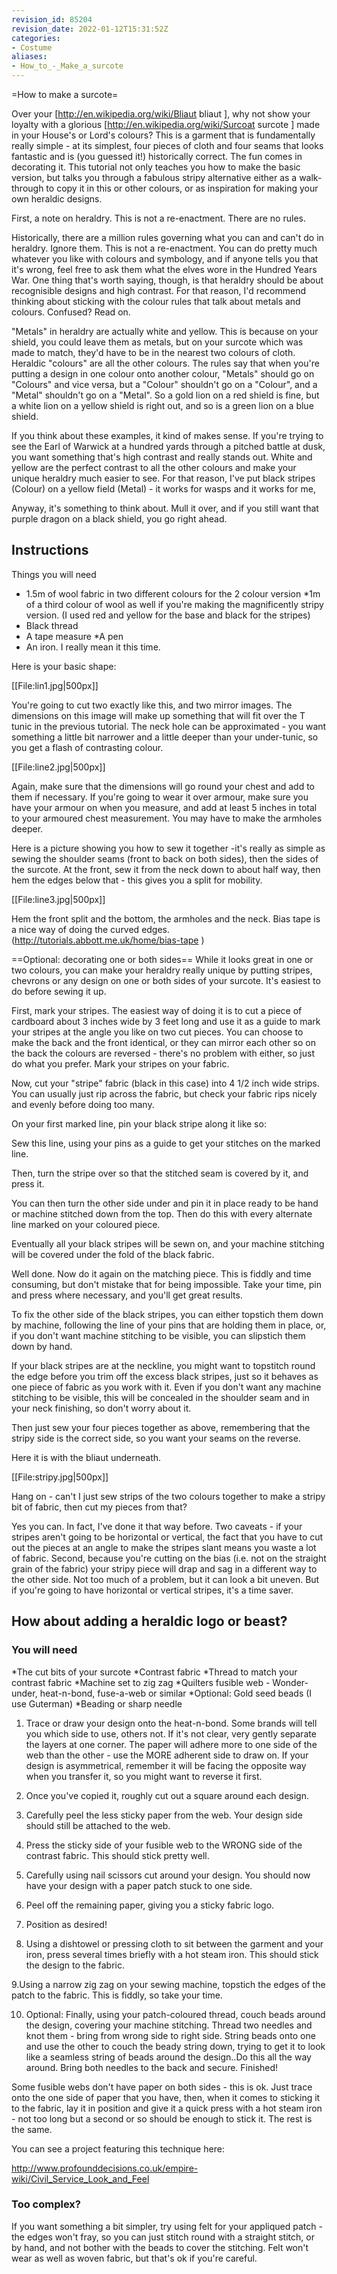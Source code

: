 ```yaml
---
revision_id: 85204
revision_date: 2022-01-12T15:31:52Z
categories:
- Costume
aliases:
- How_to_-_Make_a_surcote
---
```


=How to make a surcote=



Over your [http://en.wikipedia.org/wiki/Bliaut bliaut ], why not show your loyalty with a glorious [http://en.wikipedia.org/wiki/Surcoat surcote ] made in your House's or Lord's colours? This is a garment that is fundamentally really simple - at its simplest, four pieces of cloth and four seams that looks fantastic and is (you guessed it!) historically correct. The fun comes in decorating it. This tutorial not only teaches you how to make the basic version, but talks you through a fabulous stripy alternative either as a walk-through to copy it in this or other colours, or as inspiration for making your own heraldic designs.

First, a note on heraldry. This is not a re-enactment. There are no rules.

Historically, there are a million rules governing what you can and can't do in heraldry. Ignore them. This is not a re-enactment. You can do pretty much whatever you like with colours and symbology, and if anyone tells you that it's wrong, feel free to ask them what the elves wore in the Hundred Years War. One thing that's worth saying, though, is that heraldry should be about recognisible designs and high contrast. For that reason, I'd recommend thinking about sticking with the colour rules that talk about metals and colours. Confused? Read on.

"Metals" in heraldry are actually white and yellow. This is because on your shield, you could leave them as metals, but on your surcote which was made to match, they'd have to be in the nearest two colours of cloth. Heraldic "colours" are all the other colours. The rules say that when you're putting a design in one colour onto another colour, "Metals" should go on "Colours" and vice versa, but a "Colour" shouldn't go on a "Colour", and a "Metal" shouldn't go on a "Metal". So a gold lion on a red shield is fine, but a white lion on a yellow shield is right out, and so is a green lion on a blue shield. 

If you think about these examples, it kind of makes sense. If you're trying to see the Earl of Warwick at a hundred yards through a pitched battle at dusk, you want something that's high contrast and really stands out. White and yellow are the perfect contrast to all the other colours and make your unique heraldry much easier to see. For that reason, I've put black stripes (Colour) on a yellow field (Metal) - it works for wasps and it works for me,

Anyway, it's something to think about. Mull it over, and if you still want that purple dragon on a black shield, you go right ahead. 

## Instructions
Things you will need

* 1.5m of wool fabric in two different colours for the 2 colour version 
*1m of a third colour of wool as well if you're making the magnificently stripy version. (I used red and yellow for the base and black for the stripes)
* Black thread
* A tape measure
*A pen
* An iron. I really mean it this time.

Here is your basic shape:

[[File:lin1.jpg|500px]]

You're going to cut two exactly like this, and two mirror images. The dimensions on this image will make up something that will fit over the T tunic in the previous tutorial. The neck hole can be approximated - you want something a little bit narrower and a little deeper than your under-tunic, so you get a flash of contrasting colour.

[[File:line2.jpg|500px]]

Again, make sure that the dimensions will go round your chest and add to them if necessary. If you're going to wear it over armour, make sure you have your armour on when you measure, and add at least 5 inches in total to your armoured chest measurement. You may have to make the armholes deeper.

Here is a picture showing you how to sew it together -it's really as simple as sewing the shoulder seams (front to back on both sides), then the sides of the surcote. At the front, sew it from the neck down to about half way, then hem the edges below that - this gives you a split for mobility. 

[[File:line3.jpg|500px]]

Hem the front split and the bottom, the armholes and the neck. Bias tape is a nice way of doing the curved edges. (http://tutorials.abbott.me.uk/home/bias-tape )

==Optional: decorating one or both sides== 
While it looks great in one or two colours, you can make your heraldry really unique by putting stripes, chevrons or any design on one or both sides of your surcote. It's easiest to do before sewing it up.

First, mark your stripes. The easiest way of doing it is to cut a piece of cardboard about 3 inches wide by 3 feet long and use it as a guide to mark your stripes at the angle you like on two cut pieces. You can choose to make the back and the front identical, or they can mirror each other so on the back the colours are reversed - there's no problem with either, so just do what you prefer. Mark your stripes on your fabric.



Now, cut your "stripe" fabric (black in this case) into 4 1/2 inch wide strips. You can usually just rip across the fabric, but check your fabric rips nicely and evenly before doing too many. 

On your first marked line, pin your black stripe along it like so:



Sew this line, using your pins as a guide to get your stitches on the marked line. 



Then, turn the stripe over so that the stitched seam is covered by it, and press it. 



You can then turn the other side under and pin it in place ready to be hand or machine stitched down from the top. 
Then do this with every alternate line marked on your coloured piece. 



Eventually all your black stripes will be sewn on, and your machine stitching will be covered under the fold of the black fabric. 



Well done. Now do it again on the matching piece. This is fiddly and time consuming, but don't mistake that for being impossible. Take your time, pin and press where necessary, and you'll get great results.

To fix the other side of the black stripes, you can either topstich them down by machine, following the line of your pins that are holding them in place, or, if you don't want machine stitching to be visible, you can slipstich them down by hand.

If your black stripes are at the neckline, you might want to topstitch round the edge before you trim off the excess black stripes, just so it behaves as one piece of fabric as you work with it. Even if you don't want any machine stitching to be visible, this will be concealed in the shoulder seam and in your neck finishing, so don't worry about it. 

Then just sew your four pieces together as above, remembering that the stripy side is the correct side, so you want your seams on the reverse.

Here it is with the bliaut underneath. 

[[File:stripy.jpg|500px]]

Hang on - can't I just sew strips of the two colours together to make a stripy bit of fabric, then cut my pieces from that?

Yes you can. In fact, I've done it that way before. Two caveats - if your stripes aren't going to be horizontal or vertical, the fact that you have to cut out the pieces at an angle to make the stripes slant means you waste a lot of fabric. Second, because you're cutting on the bias (i.e. not on the straight grain of the fabric) your stripy piece will drap and sag in a different way to the other side. Not too much of a problem, but it can look a bit uneven. But if you're going to have horizontal or vertical stripes, it's a time saver.

## How about adding a heraldic logo or beast?

### You will need
*The cut bits of your surcote
*Contrast fabric 
*Thread to match your contrast fabric
*Machine set to zig zag
*Quilters fusible web - Wonder-under, heat-n-bond, fuse-a-web or similar
*Optional: Gold seed beads (I use Guterman)
*Beading or sharp needle

1. Trace or draw your design onto the heat-n-bond. Some brands will tell you which side to use, others not. If it's not clear, very gently separate the layers at one corner. The paper will adhere more to one side of the web than the other - use the MORE adherent side to draw on. If your design is asymmetrical, remember it will be facing the opposite way when you transfer it, so you might want to reverse it first.

2. Once you've copied it, roughly cut out a square around each design.

3. Carefully peel the less sticky paper from the web. Your design side should still be attached to the web.

4. Press the sticky side of your fusible web to the WRONG side of the contrast fabric. This should stick pretty well.

5. Carefully using nail scissors cut around your design. You should now have your design with a paper patch stuck to one side.

6. Peel off the remaining paper, giving you a sticky fabric logo.

7. Position as desired!

8. Using a dishtowel or pressing cloth to sit between the garment and your iron, press several times briefly with a hot steam iron. This should stick the design to the fabric.

9.Using a narrow zig zag on your sewing machine, topstich the edges of the patch to the fabric. This is fiddly, so take your time.

10. Optional: Finally, using your patch-coloured thread, couch beads around the design, covering your machine stitching. Thread two needles and knot them - bring from wrong side to right side. String beads onto one and use the other to couch the beady string down, trying to get it to look like a seamless string of beads around the design..Do this all the way around. Bring both needles to the back and secure. Finished!

Some fusible webs don't have paper on both sides - this is ok. Just trace onto the one side of paper that you have, then, when it comes to sticking it to the fabric, lay it in position and give it a quick press with a hot steam iron - not too long but a second or so should be enough to stick it. The rest is the same.

You can see a project featuring this technique here:

http://www.profounddecisions.co.uk/empire-wiki/Civil_Service_Look_and_Feel

### Too complex?

If you want something a bit simpler, try using felt for your appliqued patch - the edges won't fray, so you can just stitch round with a straight stitch, or by hand, and not bother with the beads to cover the stitching. Felt won't wear as well as woven fabric, but that's ok if you're careful.

